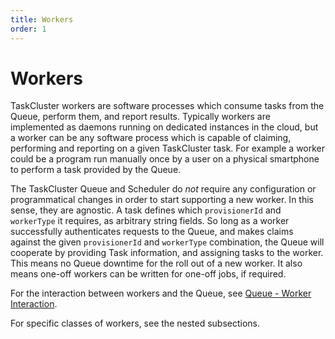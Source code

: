 ```yaml
---
title: Workers
order: 1
---
```


Workers
=======

TaskCluster workers are software processes which consume tasks from the Queue,
perform them, and report results. Typically workers are implemented as daemons
running on dedicated instances in the cloud, but a worker can be any software
process which is capable of claiming, performing and reporting on a given
TaskCluster task. For example a worker could be a program run manually once by
a user on a physical smartphone to perform a task provided by the Queue.

The TaskCluster Queue and Scheduler do _not_ require any configuration or
programmatical changes in order to start supporting a new worker. In this
sense, they are agnostic. A task defines which `provisionerId` and `workerType`
it requires, as arbitrary string fields. So long as a worker successfully
authenticates requests to the Queue, and makes claims against the given
`provisionerId` and `workerType` combination, the Queue will cooperate by
providing Task information, and assigning tasks to the worker. This means no
Queue downtime for the roll out of a new worker. It also means one-off workers
can be written for one-off jobs, if required.

For the interaction between workers and the Queue, see [Queue - Worker
Interaction](/manual/tasks/worker-interaction/).

For specific classes of workers, see the nested subsections.
